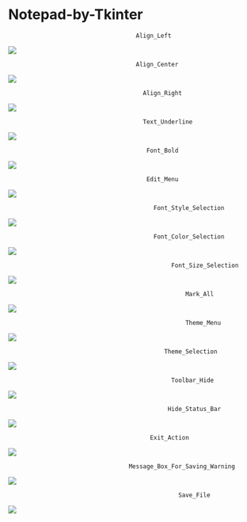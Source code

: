 # Notepad-by-Tkinter

                                        Align_Left
![](https://raw.githubusercontent.com/rezaul525/Notepad-by-Tkinter/master/project_ss/align_left.png)

                                        Align_Center
![](https://raw.githubusercontent.com/rezaul525/Notepad-by-Tkinter/master/project_ss/align_center.png)

                                          Align_Right
![](https://raw.githubusercontent.com/rezaul525/Notepad-by-Tkinter/master/project_ss/align_right.png)

                                          Text_Underline
![](https://raw.githubusercontent.com/rezaul525/Notepad-by-Tkinter/master/project_ss/un.png)

                                           Font_Bold
![](https://raw.githubusercontent.com/rezaul525/Notepad-by-Tkinter/master/project_ss/bold_font.png)

                                           Edit_Menu
![](https://raw.githubusercontent.com/rezaul525/Notepad-by-Tkinter/master/project_ss/edit_menu.png)


                                             Font_Style_Selection
![](https://raw.githubusercontent.com/rezaul525/Notepad-by-Tkinter/master/project_ss/font.png)


                                             Font_Color_Selection
![](https://raw.githubusercontent.com/rezaul525/Notepad-by-Tkinter/master/project_ss/font_colour.png)


                                                  Font_Size_Selection
![](https://raw.githubusercontent.com/rezaul525/Notepad-by-Tkinter/master/project_ss/font_size.png)


                                                      Mark_All
![](https://raw.githubusercontent.com/rezaul525/Notepad-by-Tkinter/master/project_ss/mark_all.png)


                                                      Theme_Menu

![](https://raw.githubusercontent.com/rezaul525/Notepad-by-Tkinter/master/project_ss/theme.png)


                                                Theme_Selection
                                               
![](https://raw.githubusercontent.com/rezaul525/Notepad-by-Tkinter/master/project_ss/select_theme.png)


                                                  Toolbar_Hide
![](https://raw.githubusercontent.com/rezaul525/Notepad-by-Tkinter/master/project_ss/hide_toolbar.png)


                                                 Hide_Status_Bar
![](https://raw.githubusercontent.com/rezaul525/Notepad-by-Tkinter/master/project_ss/hide_statusbar.png)


                                            Exit_Action
![](https://raw.githubusercontent.com/rezaul525/Notepad-by-Tkinter/master/project_ss/exit_action.png)


                                      Message_Box_For_Saving_Warning
![](https://raw.githubusercontent.com/rezaul525/Notepad-by-Tkinter/master/project_ss/message_box.png)


                                                    Save_File
![](https://raw.githubusercontent.com/rezaul525/Notepad-by-Tkinter/master/project_ss/saving_file.png)
